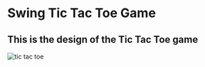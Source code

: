 # Swing Tic Tac Toe Game
## This is the design of the Tic Tac Toe game
![tic tac toe](https://github.com/user-attachments/assets/6f52eb6a-9a14-49dd-bea2-bd986ed9bf9b)

